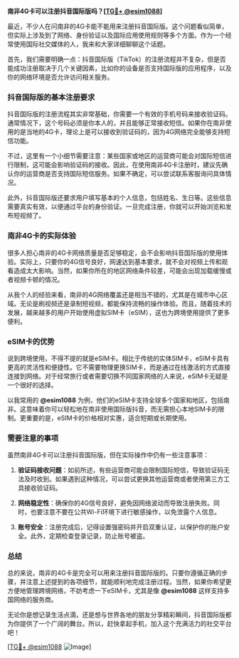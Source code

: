 **南非4G卡可以注册抖音国际版吗？[[TG💪+ @esim1088](https://t.me/s/esim1088)]**

最近，不少人在问南非的4G卡能不能用来注册抖音国际版。这个问题看似简单，但实际上涉及到了网络、身份验证以及国际应用使用规则等多个方面。作为一个经常使用国际社交媒体的人，我来和大家详细聊聊这个话题。

首先，我们需要明确一点：抖音国际版（TikTok）的注册流程并不复杂，但是否能成功注册取决于几个关键因素，比如你的设备是否支持国际版的应用程序，以及你的网络环境是否允许访问相关服务。

### 抖音国际版的基本注册要求

抖音国际版的注册流程其实非常基础，你需要一个有效的手机号码来接收验证码。通常情况下，这个号码必须是你本人的，并且能够正常接收短信。如果你在南非使用的是当地的4G卡，理论上是可以接收到验证码的，因为4G网络完全能够支持短信功能。

不过，这里有一个小细节需要注意：某些国家或地区的运营商可能会对国际短信进行限制，这可能会影响验证码的接收。因此，在使用南非4G卡注册时，建议先确认你的运营商是否支持国际短信服务。如果不确定，可以尝试联系客服询问具体情况。

此外，抖音国际版还要求用户填写基本的个人信息，包括姓名、生日等。这些信息需要真实有效，以便通过平台的身份验证。一旦完成注册，你就可以开始浏览和发布短视频了。

### 南非4G卡的实际体验

很多人担心南非的4G卡网络质量是否足够稳定，会不会影响抖音国际版的使用体验。实际上，只要你的4G信号良好，网速达到基本要求，就不会对视频上传和观看造成太大影响。当然，如果你所在的地区网络条件较差，可能会出现加载缓慢或者视频卡顿的情况。

从我个人的经验来看，南非的4G网络覆盖还是相当不错的，尤其是在城市中心区域。无论是刷视频还是录制短视频，都能保持流畅的操作体验。而且，随着技术的发展，越来越多的用户开始使用虚拟SIM卡（eSIM），这也为跨境使用提供了更多便利。

### eSIM卡的优势

说到跨境使用，不得不提的就是eSIM卡。相比于传统的实体SIM卡，eSIM卡具有更高的灵活性和便捷性。它不需要物理更换SIM卡，而是通过在线激活的方式直接连接到网络。对于经常旅行或者需要切换不同国家网络的人来说，eSIM卡无疑是一个很好的选择。

以我常用的 **@esim1088** 为例，他们的eSIM卡支持全球多个国家和地区，包括南非。这意味着你可以轻松地在南非使用国际版抖音，而无需担心本地SIM卡的限制。更重要的是，eSIM卡的价格相对实惠，适合短期或长期使用。

### 需要注意的事项

虽然南非4G卡可以注册抖音国际版，但在实际操作中仍有一些注意事项：

1. **验证码接收问题**：如前所述，有些运营商可能会限制国际短信，导致验证码无法及时收到。如果遇到这种情况，可以尝试更换其他运营商或者使用第三方工具接收验证码。
   
2. **网络稳定性**：确保你的4G信号良好，避免因网络波动而导致注册失败。同时，也要注意不要在公共Wi-Fi环境下进行敏感操作，以免泄露个人信息。

3. **账号安全**：注册完成后，记得设置强密码并开启双重认证，以保护你的账户安全。此外，定期检查登录记录，防止账号被盗。

### 总结

总的来说，南非的4G卡是完全可以用来注册抖音国际版的。只要你遵循正确的步骤，并注意上述提到的各项细节，就能顺利地完成注册过程。当然，如果你希望更方便地管理跨境网络，不妨考虑一下eSIM卡，尤其是像 **@esim1088** 这样支持多国网络的服务商。

无论你是想记录生活点滴，还是想与世界各地的朋友分享精彩瞬间，抖音国际版都为你提供了一个广阔的舞台。所以，赶快拿起手机，加入这个充满活力的社交平台吧！

[[TG💪+ @esim1088](https://t.me/s/esim1088) ![Image](https://i.postimg.cc/4NQfJmqS/Snipaste-2025-05-13-00-14-12.png)]